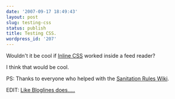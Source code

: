 ```yaml
---
date: '2007-09-17 18:49:43'
layout: post
slug: testing-css
status: publish
title: Testing CSS.
wordpress_id: '207'
---
```





Wouldn't it be cool if [Inline CSS](http://en.wikipedia.org/wiki/Cascading_Style_Sheets) worked inside a feed reader?




I think that would be cool.


PS: Thanks to everyone who helped with the [Sanitation Rules Wiki](http://wiki.whatwg.org/wiki/Sanitization_rules).


EDIT: [Like Bloglines does.....](http://www.bloglines.com/preview?siteid=2300124&itemid=188)
